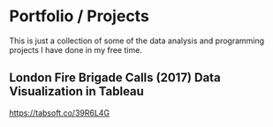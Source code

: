 # Portfolio / Projects

This is just a collection of some of the data analysis and programming projects I have done in my free time.

## London Fire Brigade Calls (2017) Data Visualization in Tableau
https://tabsoft.co/39R6L4G
